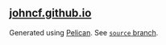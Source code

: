 ## [johncf.github.io](https://johncf.github.io)

Generated using [Pelican][]. See [`source` branch][].

[Pelican]: https://blog.getpelican.com/
[`source` branch]: https://github.com/johncf/johncf.github.io/tree/source
